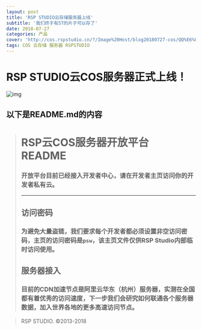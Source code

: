 ```yaml
---
layout: post
title: 'RSP STUDIO云存储服务器上线'
subtitle: '我们终于有5T的片子可以存了'
date: 2018-07-27
categories: 产品
cover: 'http://cos.rspstudio.cn/?/Image%20Host/blog20180727-cos/QQ%E6%88%AA%E5%9B%BE20180727211913.png'
tags: COS 云存储 服务器 RSPSTUDIO
---
```


# RSP STUDIO云COS服务器正式上线！
![img](http://cos.rspstudio.cn/?/Image%20Host/blog20180727-cos/QQ%E6%88%AA%E5%9B%BE20180727211820.png)

## 以下是README.md的内容

># RSP云COS服务器开放平台 README #
>### 开放平台目前已经接入开发者中心，请在开发者主页访问你的开发者私有云。
>---
>## 访问密码 ##
> ### 为避免大量盗链，我们要求每个开发者都必须设置非空访问密码，主页的访问密码是`psw`，该主页文件仅供RSP Studio内部临时访问使用。
>## 服务器接入 ##
> ### 目前的CDN加速节点是阿里云华东（杭州）服务器，实测在全国都有着优秀的访问速度，下一步我们会研究如何联通各个服务器数据，加入世界各地的更多高速访问节点。

> RSP STUDIO. ©2013-2018